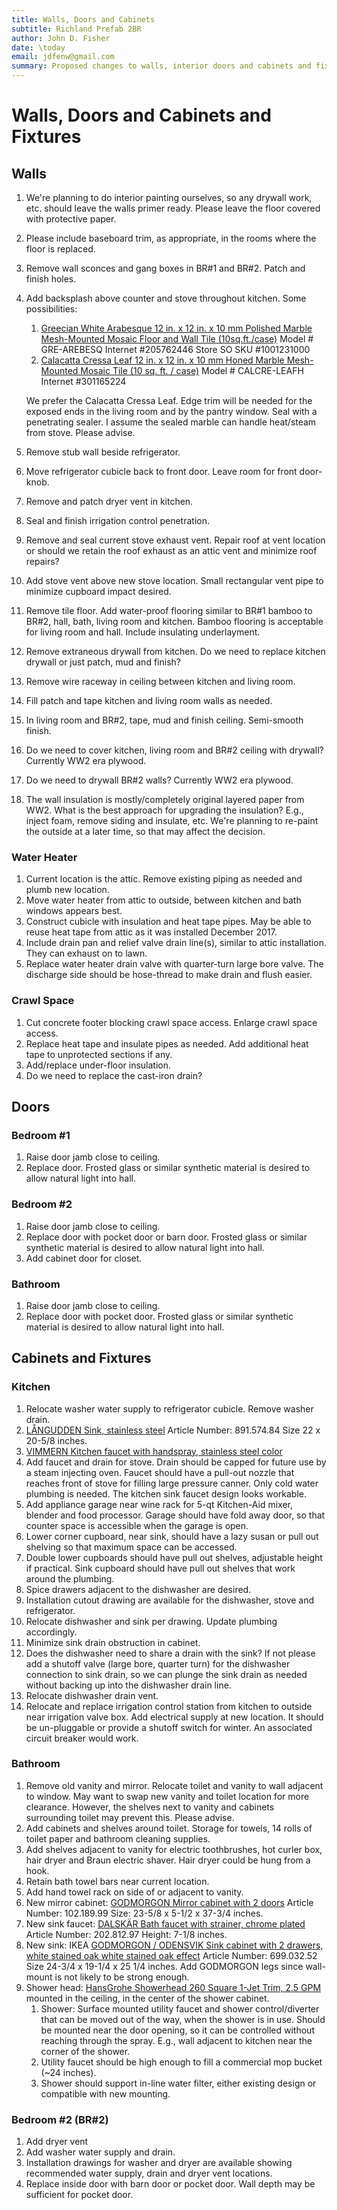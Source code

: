 ```yaml
---
title: Walls, Doors and Cabinets
subtitle: Richland Prefab 2BR
author: John D. Fisher
date: \today
email: jdfenw@gmail.com
summary: Proposed changes to walls, interior doors and cabinets and fixtures.
---
```


# Walls, Doors and Cabinets and Fixtures

## Walls

1. We're planning to do interior painting ourselves, so any drywall work, etc. should leave the walls primer ready. Please leave the floor covered with protective paper.
2. Please include baseboard trim, as appropriate, in the rooms where the floor is replaced.
3. Remove wall sconces and gang boxes in BR#1 and BR#2. Patch and finish holes.
4. Add backsplash above counter and stove throughout kitchen. Some possibilities:
    1. [Greecian White Arabesque 12 in. x 12 in. x 10 mm Polished Marble Mesh-Mounted Mosaic Floor and Wall Tile (10sq.ft./case)](https://www.homedepot.com/p/MSI-Greecian-White-Arabesque-12-in-x-12-in-x-10-mm-Polished-Marble-Mesh-Mounted-Mosaic-Floor-and-Wall-Tile-10sq-ft-case-GRE-AREBESQ/205762446 "Home Depot Tile Backsplashes") Model # GRE-AREBESQ Internet #205762446 Store SO SKU #1001231000
    2. [Calacatta Cressa Leaf 12 in. x 12 in. x 10 mm Honed Marble Mesh-Mounted Mosaic Tile (10 sq. ft. / case)](https://www.homedepot.com/p/MSI-Calacatta-Cressa-Leaf-12-in-x-12-in-x-10-mm-Honed-Marble-Mesh-Mounted-Mosaic-Tile-10-sq-ft-case-CALCRE-LEAFH/301165224 "Home Depot Tile Backsplashes") Model # CALCRE-LEAFH Internet #301165224

   We prefer the Calacatta Cressa Leaf. Edge trim will be needed for the exposed ends in the living room and by the pantry window. Seal with a penetrating sealer. I assume the sealed marble can handle heat/steam from stove. Please advise.

5. Remove stub wall beside refrigerator.
6. Move refrigerator cubicle back to front door. Leave room for front
   door-knob.
7. Remove and patch dryer vent in kitchen.
8. Seal and finish irrigation control penetration.
9. Remove and seal current stove exhaust vent. Repair roof at vent location or should we retain the roof exhaust as an attic vent and minimize roof repairs?
10. Add stove vent above new stove location. Small rectangular vent pipe to
   minimize cupboard impact desired.
11. Remove tile floor. Add water-proof flooring similar to BR#1 bamboo to BR#2,
   hall, bath, living room and kitchen. Bamboo flooring is acceptable for
   living room and hall. Include insulating underlayment.
12. Remove extraneous drywall from kitchen. Do we need to replace kitchen
    drywall or just patch, mud and finish?
13. Remove wire raceway in ceiling between kitchen and living room.
14. Fill patch and tape kitchen and living room walls as needed.
15. In living room and BR#2, tape, mud and finish ceiling. Semi-smooth finish.
16. Do we need to cover kitchen, living room and BR#2 ceiling with drywall?
    Currently WW2 era plywood.
17. Do we need to drywall BR#2 walls? Currently WW2 era plywood.
18. The wall insulation is mostly/completely original layered paper from WW2.
    What is the best approach for upgrading the insulation? E.g., inject foam,
    remove siding and insulate, etc. We're planning to re-paint the outside at
    a later time, so that may affect the decision.

### Water Heater

1. Current location is the attic. Remove existing piping as needed and plumb
   new location.
2. Move water heater from attic to outside, between kitchen and bath windows
   appears best.
3. Construct cubicle with insulation and heat tape pipes. May be able to reuse
   heat tape from attic as it was installed December 2017.
4. Include drain pan and relief valve drain line(s), similar to attic
   installation. They can exhaust on to lawn.
5. Replace water heater drain valve with quarter-turn large bore valve. The
   discharge side should be hose-thread to make drain and flush easier.

### Crawl Space

1. Cut concrete footer blocking crawl space access. Enlarge crawl space access.
2. Replace heat tape and insulate pipes as needed. Add additional heat tape to unprotected sections if any.
3. Add/replace under-floor insulation.
4. Do we need to replace the cast-iron drain?

## Doors

### Bedroom #1

1. Raise door jamb close to ceiling.
2. Replace door. Frosted glass or similar synthetic material is desired to allow natural light into hall.

### Bedroom #2

1. Raise door jamb close to ceiling.
2. Replace door with pocket door or barn door. Frosted glass or similar
   synthetic material is desired to allow natural light into hall.
3. Add cabinet door for closet.

### Bathroom

1. Raise door jamb close to ceiling.
2. Replace door with pocket door. Frosted glass or similar synthetic material
   is desired to allow natural light into hall.

## Cabinets and Fixtures

### Kitchen

1. Relocate washer water supply to refrigerator cubicle. Remove washer drain.
2. [LÅNGUDDEN Sink, stainless steel](https://www.ikea.com/us/en/catalog/products/S89157484/ "LÅNGUDDEN") Article Number: 891.574.84 Size 22 x 20-5/8 inches.
3. [VIMMERN Kitchen faucet with handspray, stainless steel color](https://www.ikea.com/us/en/catalog/products/10305289/ "VIMMERN")
4. Add faucet and drain for stove. Drain should be capped for future use by a steam injecting oven. Faucet should have a pull-out nozzle that reaches front of stove for filling large pressure canner. Only cold water plumbing is needed. The kitchen sink faucet design looks workable.
5. Add appliance garage near wine rack for 5-qt Kitchen-Aid mixer, blender and food processor. Garage should have fold away door, so that counter space is accessible when the garage is open.
6. Lower corner cupboard, near sink, should have a lazy susan or pull out shelving so that maximum space can be accessed.
7. Double lower cupboards should have pull out shelves, adjustable height if practical. Sink cupboard should have pull out shelves that work around the plumbing.
8. Spice drawers adjacent to the dishwasher are desired.
9. Installation cutout drawing are available for the dishwasher, stove and refrigerator.
9. Relocate dishwasher and sink per drawing. Update plumbing accordingly.
10. Minimize sink drain obstruction in cabinet.
11. Does the dishwasher need to share a drain with the sink? If not please add a shutoff valve (large bore, quarter turn) for the dishwasher connection to sink drain, so we can plunge the sink drain as needed without backing up into the dishwasher drain line.
12. Relocate dishwasher drain vent.
13. Relocate and replace irrigation control station from kitchen to outside near irrigation valve box. Add electrical supply at new location. It should be un-pluggable or provide a shutoff switch for winter. An associated circuit breaker would work.

### Bathroom

1. Remove old vanity and mirror. Relocate toilet and vanity to wall adjacent to
   window. May want to swap new vanity and toilet location for more clearance.
   However, the shelves next to vanity and cabinets surrounding toilet may
   prevent this. Please advise.
2. Add cabinets and shelves around toilet. Storage for towels, 14 rolls of
   toilet paper and bathroom cleaning supplies.
3. Add shelves adjacent to vanity for electric toothbrushes, hot curler box,
   hair dryer and Braun electric shaver. Hair dryer could be hung from a hook.
4. Retain bath towel bars near current location.
5. Add hand towel rack on side of or adjacent to vanity.
6. New mirror cabinet: [GODMORGON Mirror cabinet with 2 doors](https://www.ikea.com/us/en/catalog/products/10218999/ "GODMORGON") Article Number: 102.189.99 Size: 23-5/8 x 5-1/2 x 37-3/4 inches.
7. New sink faucet: [DALSKÄR Bath faucet with strainer, chrome plated](https://www.ikea.com/us/en/catalog/products/20281297/ "DALSKÄR") Article Number: 202.812.97 Height: 7-1/8 inches.
8. New sink: IKEA [GODMORGON / ODENSVIK Sink cabinet with 2 drawers, white stained oak white stained oak effect](https://www.ikea.com/us/en/catalog/products/S29247322/#/S69903252 "GODMORGON / ODENSVIK") Article Number: 699.032.52 Size 24-3/4 x 19-1/4 x 25 1/4 inches. Add GODMORGON legs since wall-mount is not likely to be strong enough.
9. Shower head: [HansGrohe Showerhead 260 Square 1-Jet Trim, 2.5 GPM](http://www.hansgrohe-usa.com/articledetail.html?article=26481001&fsid=0x0000713100007511#l=product-recommendation-similar "HansGrohe Showerhead") mounted in the ceiling, in the center of the shower cabinet.
    1. Shower: Surface mounted utility faucet and shower control/diverter that
       can be moved out of the way, when the shower is in use. Should be
       mounted near the door opening, so it can be controlled without reaching
       through the spray. E.g., wall adjacent to kitchen near the corner of the
       shower.
    2. Utility faucet should be high enough to fill a commercial mop bucket
       (~24 inches).
    3. Shower should support in-line water filter, either existing design or
       compatible with new mounting.

### Bedroom #2 (BR#2)

1. Add dryer vent
2. Add washer water supply and drain.
3. Installation drawings for washer and dryer are available showing recommended
   water supply, drain and dryer vent locations.
4. Replace inside door with barn door or pocket door. Wall depth may be
   sufficient for pocket door.
